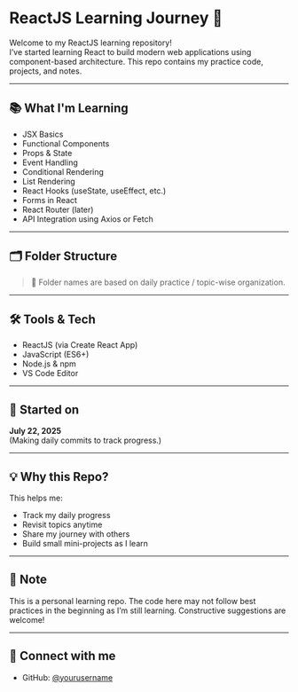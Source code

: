 # ReactJS Learning Journey 🚀

Welcome to my ReactJS learning repository!  
I’ve started learning React to build modern web applications using component-based architecture. This repo contains my practice code, projects, and notes.

---

## 📚 What I'm Learning

- JSX Basics
- Functional Components
- Props & State
- Event Handling
- Conditional Rendering
- List Rendering
- React Hooks (useState, useEffect, etc.)
- Forms in React
- React Router (later)
- API Integration using Axios or Fetch

---

## 🗂️ Folder Structure


> 🔁 Folder names are based on daily practice / topic-wise organization.

---

## 🛠 Tools & Tech

- ReactJS (via Create React App)
- JavaScript (ES6+)
- Node.js & npm
- VS Code Editor

---

## 📅 Started on

**July 22, 2025**  
(Making daily commits to track progress.)

---

## 💡 Why this Repo?

This helps me:

- Track my daily progress
- Revisit topics anytime
- Share my journey with others
- Build small mini-projects as I learn

---

## 📌 Note

This is a personal learning repo. The code here may not follow best practices in the beginning as I’m still learning. Constructive suggestions are welcome!

---

## 🔗 Connect with me

- GitHub: [@yourusername](https://github.com/yourusername)

